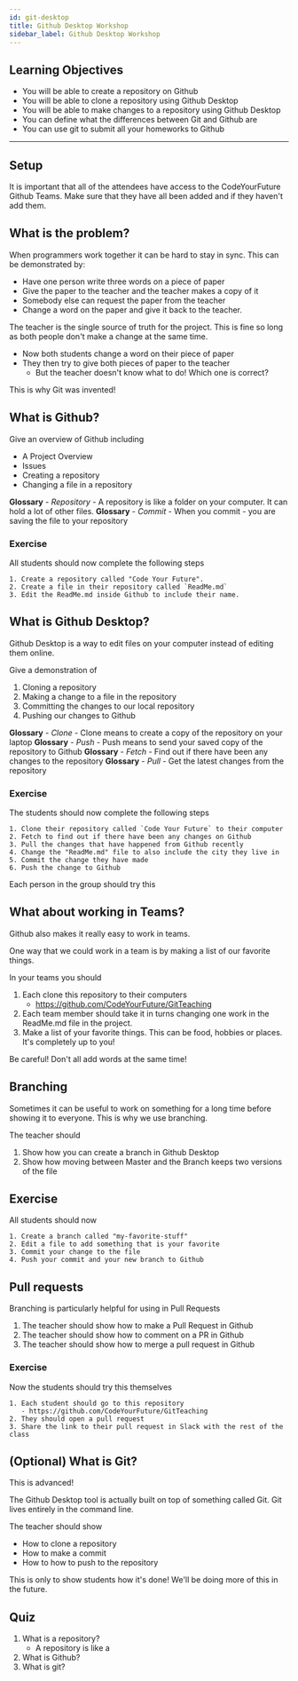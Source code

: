 ```yaml
---
id: git-desktop
title: Github Desktop Workshop
sidebar_label: Github Desktop Workshop
---
```


## Learning Objectives

- You will be able to create a repository on Github
- You will be able to clone a repository using Github Desktop
- You will be able to make changes to a repository using Github Desktop
- You can define what the differences between Git and Github are
- You can use git to submit all your homeworks to Github

---

## Setup

It is important that all of the attendees have access to the CodeYourFuture Github Teams. Make sure that they have all been added and if they haven't add them.

## What is the problem?

When programmers work together it can be hard to stay in sync. This can be demonstrated by:

- Have one person write three words on a piece of paper
- Give the paper to the teacher and the teacher makes a copy of it
- Somebody else can request the paper from the teacher
- Change a word on the paper and give it back to the teacher.

The teacher is the single source of truth for the project. This is fine so long as both people don't make a change at the same time.

- Now both students change a word on their piece of paper
- They then try to give both pieces of paper to the teacher
  - But the teacher doesn't know what to do! Which one is correct?

This is why Git was invented!

## What is Github?

Give an overview of Github including

- A Project Overview
- Issues
- Creating a repository
- Changing a file in a repository

**Glossary** - _Repository_ - A repository is like a folder on your computer. It can hold a lot of other files.
**Glossary** - _Commit_ - When you commit - you are saving the file to your repository

### Exercise

All students should now complete the following steps

```
1. Create a repository called "Code Your Future".
2. Create a file in their repository called `ReadMe.md`
3. Edit the ReadMe.md inside Github to include their name.
```

## What is Github Desktop?

Github Desktop is a way to edit files on your computer instead of editing them online.

Give a demonstration of

1. Cloning a repository
2. Making a change to a file in the repository
3. Committing the changes to our local repository
4. Pushing our changes to Github

**Glossary** - _Clone_ - Clone means to create a copy of the repository on your laptop
**Glossary** - _Push_ - Push means to send your saved copy of the repository to Github
**Glossary** - _Fetch_ - Find out if there have been any changes to the repository
**Glossary** - _Pull_ - Get the latest changes from the repository

### Exercise

The students should now complete the following steps

```
1. Clone their repository called `Code Your Future` to their computer
2. Fetch to find out if there have been any changes on Github
3. Pull the changes that have happened from Github recently
4. Change the "ReadMe.md" file to also include the city they live in
5. Commit the change they have made
6. Push the change to Github
```

Each person in the group should try this

## What about working in Teams?

Github also makes it really easy to work in teams.

One way that we could work in a team is by making a list of our favorite things.

In your teams you should

1. Each clone this repository to their computers
   - https://github.com/CodeYourFuture/GitTeaching
2. Each team member should take it in turns changing one work in the ReadMe.md file in the project.
3. Make a list of your favorite things. This can be food, hobbies or places. It's completely up to you!

Be careful! Don't all add words at the same time!

## Branching

Sometimes it can be useful to work on something for a long time before showing it to everyone. This is why we use branching.

The teacher should

1. Show how you can create a branch in Github Desktop
2. Show how moving between Master and the Branch keeps two versions of the file

## Exercise

All students should now

```
1. Create a branch called "my-favorite-stuff"
2. Edit a file to add something that is your favorite
3. Commit your change to the file
4. Push your commit and your new branch to Github
```

## Pull requests

Branching is particularly helpful for using in Pull Requests

1. The teacher should show how to make a Pull Request in Github
2. The teacher should show how to comment on a PR in Github
3. The teacher should show how to merge a pull request in Github

### Exercise

Now the students should try this themselves

```
1. Each student should go to this repository
   - https://github.com/CodeYourFuture/GitTeaching
2. They should open a pull request
3. Share the link to their pull request in Slack with the rest of the class
```

## (Optional) What is Git?

This is advanced!

The Github Desktop tool is actually built on top of something called Git. Git lives entirely in the command line.

The teacher should show

- How to clone a repository
- How to make a commit
- How to how to push to the repository

This is only to show students how it's done! We'll be doing more of this in the future.

## Quiz

1. What is a repository?
   - A repository is like a
2. What is Github?
3. What is git?
